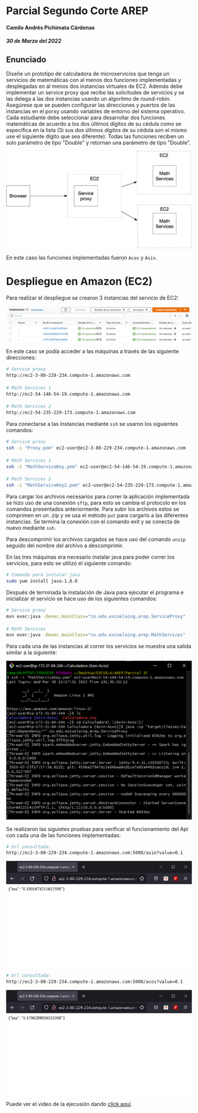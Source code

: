 # Parcial Segundo Corte AREP
#### Camilo Andrés Pichimata Cárdenas
##### 30 de Marzo del 2022

## Enunciado
Diseñe un prototipo de calculadora de microservicios que tenga un servicios de matemáticas con al menos dos funciones implementadas y desplegadas en al menos dos instancias virtuales de EC2. Además debe implementar un service proxy que recibe las solicitudes de servicios y se las delega a las dos instancias usando un algoritmo de round-robin. Asegúrese que se pueden configurar las direcciones y puertos de las instancias en el porxy usando variables de entorno del sistema operativo. Cada estudiante debe seleccionar para desarrollar dos funciones matemáticas de acuerdo a los dos últimos dígitos de su cédula como se especifica en la lista (Si sus dos últimos dígitos de su cédula son el mismo use el siguiente dígito que sea diferente). Todas las funciones reciben un solo parámetro de tipo "Double" y retornan una parámetro de tipo "Double".

![](img/arquitectura.png)

En este caso las funciones implementadas fueron `Acos` y `Asin`.

# Despliegue en Amazon (EC2)

Para realizar el despliegue se crearon 3 instancias del servicio de EC2:

![](img/instancias.png)

En este caso se podía acceder a las máquinas a través de las siguiente direcciones:

```bash
# Service proxy
http://ec2-3-80-229-234.compute-1.amazonaws.com

# Math Services 1
http://ec2-54-146-54-19.compute-1.amazonaws.com

# Math Services 2
http://ec2-54-235-229-173.compute-1.amazonaws.com
```

Para conectarse a las instancias mediante `ssh` se usaron los siguientes comandos:

```bash 
# Service proxy
ssh -i "Proxy.pem" ec2-user@ec2-3-80-229-234.compute-1.amazonaws.com

# Math Services 1
ssh -i "MathServiceKey.pem" ec2-user@ec2-54-146-54-19.compute-1.amazonaws.com

# Math Services 2
ssh -i "MathServiceKey2.pem" ec2-user@ec2-54-235-229-173.compute-1.amazonaws.com
```

Para cargar los archivos necesarios para correr la aplicación implementada se hizo uso de una conexión `sftp`, para esto se cambia el protocolo en los comandos presentados anteriormente. Para subir los archivos estos se comprimen en un .zip y se usa el método `put` para cargarlo a las diferentes instancias. Se termina la conexión con el comando exit y se conecta de nuevo mediante `ssh`.

Para descomprimir los archivos cargados se hace uso del comando `unzip` seguido del nombre del archivo a descomprimir.

En las tres máquinas era necesario instalar java para poder correr los servicios, para esto se utilizó el siguiente comando:

```bash
# Comando para instalar java
sudo yum install java-1.8.0
```

Después de terminada la instalación de Java para ejecutar el programa e inicializar el servicio se hace uso de los siguientes comandos:

```bash
# Service proxy
mvn exec:java -Dexec.mainClass="co.edu.escuelaing.arep.ServiceProxy"

# Math Services
mvn exec:java -Dexec.mainClass="co.edu.escuelaing.arep.MathServices"
```

Para cada una de las instancias al correr los servicios se muestra una salida similar a la siguiente:

![](img/ejecucion.png)

Se realizaron las siguietes pruebas para verificar el funcionamiento del Api con cada una de las funciones implementadas:

```bash 
# Url consultada:
http://ec2-3-80-229-234.compute-1.amazonaws.com:5000/asin?value=0.1
```

![](img/Prueba1.png)

```bash
# Url consultada:
http://ec2-3-80-229-234.compute-1.amazonaws.com:5000/acos?value=0.1
```

![](img/Prueba2.png)

Puede ver el video de la ejecusión dando [click aquí](video/Video.mp4).